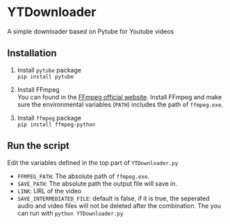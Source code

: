# YTDownloader
A simple downloader based on Pytube for Youtube videos 

## Installation
1. Install `pytube` package  
`pip install pytube`

2. Install FFmpeg  
You can found in the [FFmpeg official website](https://www.ffmpeg.org/). Install FFmpeg and make sure the environmental variables (`PATH`) includes the path of `ffmpeg.exe`.

3. Install `ffmpeg` package  
`pip install ffmpeg-python`

## Run the script
Edit the variables defined in the top part of `YTDownloader.py`
* `FFMPEG_PATH`: The absolute path of `ffmpeg.exe`.
* `SAVE_PATH`: The absolute path the output file will save in.
* `LINK`: URL of the video
* `SAVE_INTERMEDIATED_FILE`: default is false, if it is true, the seperated audio and video files will not be deleted after the combination.
The you can run with `python YTDownloader.py`
